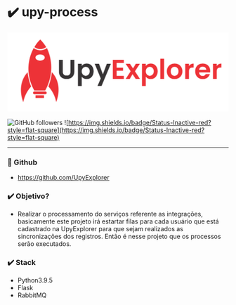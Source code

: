 # ✔️ upy-process
<a href ="https://www.upyexplorer.com" target="_blank"><img src="docs/upy-explorer.png"></a>

![GitHub followers](https://img.shields.io/github/followers/UpyExplorer?label=UpyExplorer&style=flat-square)
![https://img.shields.io/badge/Status-Inactive-red?style=flat-square](https://img.shields.io/badge/Status-Inactive-red?style=flat-square)

---

### 🚀 Github

- https://github.com/UpyExplorer

### ✔️ Objetivo?
- Realizar o processamento do serviços referente as integrações, basicamente
este projeto irá estartar filas para cada usuário que está cadastrado na
UpyExplorer para que sejam realizados as sincronizações dos registros.
Então é nesse projeto que os processos serão executados.

### ✔️ Stack
- Python3.9.5
- Flask
- RabbitMQ
 
